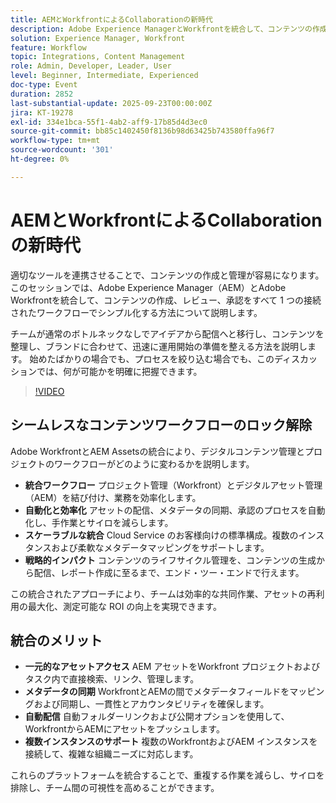 ```yaml
---
title: AEMとWorkfrontによるCollaborationの新時代
description: Adobe Experience ManagerとWorkfrontを統合して、コンテンツの作成、レビュー、承認を簡素化する方法を説明します。 連携されたワークフローが、チームがコンテンツを整理し、ブランドに合わせ、ローンチの準備を整えながら、アイデアから配信にすばやく移行するのに役立つ仕組みを説明します。
solution: Experience Manager, Workfront
feature: Workflow
topic: Integrations, Content Management
role: Admin, Developer, Leader, User
level: Beginner, Intermediate, Experienced
doc-type: Event
duration: 2852
last-substantial-update: 2025-09-23T00:00:00Z
jira: KT-19278
exl-id: 334e1bca-55f1-4ab2-aff9-17b85d4d3ec0
source-git-commit: bb85c1402450f8136b98d63425b743580ffa96f7
workflow-type: tm+mt
source-wordcount: '301'
ht-degree: 0%

---
```


# AEMとWorkfrontによるCollaborationの新時代

適切なツールを連携させることで、コンテンツの作成と管理が容易になります。 このセッションでは、Adobe Experience Manager（AEM）とAdobe Workfrontを統合して、コンテンツの作成、レビュー、承認をすべて 1 つの接続されたワークフローでシンプル化する方法について説明します。

チームが通常のボトルネックなしでアイデアから配信へと移行し、コンテンツを整理し、ブランドに合わせて、迅速に運用開始の準備を整える方法を説明します。 始めたばかりの場合でも、プロセスを絞り込む場合でも、このディスカッションでは、何が可能かを明確に把握できます。

>[!VIDEO](https://video.tv.adobe.com/v/3475186/?learn=on&enablevpops)

## シームレスなコンテンツワークフローのロック解除

Adobe WorkfrontとAEM Assetsの統合により、デジタルコンテンツ管理とプロジェクトのワークフローがどのように変わるかを説明します。

* **統合ワークフロー** プロジェクト管理（Workfront）とデジタルアセット管理（AEM）を結び付け、業務を効率化します。
* **自動化と効率化** アセットの配信、メタデータの同期、承認のプロセスを自動化し、手作業とサイロを減らします。
* **スケーラブルな統合** Cloud Service のお客様向けの標準構成。複数のインスタンスおよび柔軟なメタデータマッピングをサポートします。
* **戦略的インパクト** コンテンツのライフサイクル管理を、コンテンツの生成から配信、レポート作成に至るまで、エンド・ツー・エンドで行えます。

この統合されたアプローチにより、チームは効率的な共同作業、アセットの再利用の最大化、測定可能な ROI の向上を実現できます。

## 統合のメリット

* **一元的なアセットアクセス** AEM アセットをWorkfront プロジェクトおよびタスク内で直接検索、リンク、管理します。
* **メタデータの同期** WorkfrontとAEMの間でメタデータフィールドをマッピングおよび同期し、一貫性とアカウンタビリティを確保します。
* **自動配信** 自動フォルダーリンクおよび公開オプションを使用して、WorkfrontからAEMにアセットをプッシュします。
* **複数インスタンスのサポート** 複数のWorkfrontおよびAEM インスタンスを接続して、複雑な組織ニーズに対応します。

これらのプラットフォームを統合することで、重複する作業を減らし、サイロを排除し、チーム間の可視性を高めることができます。

